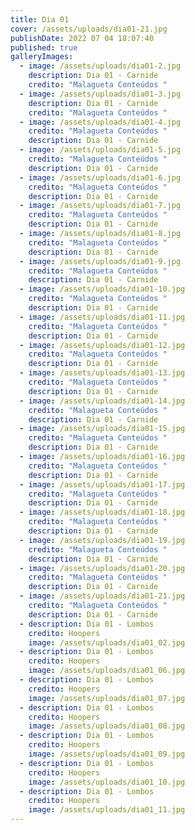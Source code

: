 ```yaml
---
title: Dia 01
cover: /assets/uploads/dia01-21.jpg
publishDate: 2022 07 04 18:07:40
published: true
galleryImages:
  - image: /assets/uploads/dia01-2.jpg
    description: Dia 01 - Carnide
    credito: "Malagueta Conteúdos "
  - image: /assets/uploads/dia01-3.jpg
    description: Dia 01 - Carnide
    credito: "Malagueta Conteúdos "
  - image: /assets/uploads/dia01-4.jpg
    credito: "Malagueta Conteúdos "
    description: Dia 01 - Carnide
  - image: /assets/uploads/dia01-5.jpg
    credito: "Malagueta Conteúdos "
    description: Dia 01 - Carnide
  - image: /assets/uploads/dia01-6.jpg
    credito: "Malagueta Conteúdos "
    description: Dia 01 - Carnide
  - image: /assets/uploads/dia01-7.jpg
    credito: "Malagueta Conteúdos "
    description: Dia 01 - Carnide
  - image: /assets/uploads/dia01-8.jpg
    credito: "Malagueta Conteúdos "
    description: Dia 01 - Carnide
  - image: /assets/uploads/dia01-9.jpg
    credito: "Malagueta Conteúdos "
    description: Dia 01 - Carnide
  - image: /assets/uploads/dia01-10.jpg
    credito: "Malagueta Conteúdos "
    description: Dia 01 - Carnide
  - image: /assets/uploads/dia01-11.jpg
    credito: "Malagueta Conteúdos "
    description: Dia 01 - Carnide
  - image: /assets/uploads/dia01-12.jpg
    credito: "Malagueta Conteúdos "
    description: Dia 01 - Carnide
  - image: /assets/uploads/dia01-13.jpg
    credito: "Malagueta Conteúdos "
    description: Dia 01 - Carnide
  - image: /assets/uploads/dia01-14.jpg
    credito: "Malagueta Conteúdos "
    description: Dia 01 - Carnide
  - image: /assets/uploads/dia01-15.jpg
    credito: "Malagueta Conteúdos "
    description: Dia 01 - Carnide
  - image: /assets/uploads/dia01-16.jpg
    credito: "Malagueta Conteúdos "
    description: Dia 01 - Carnide
  - image: /assets/uploads/dia01-17.jpg
    credito: "Malagueta Conteúdos "
    description: Dia 01 - Carnide
  - image: /assets/uploads/dia01-18.jpg
    credito: "Malagueta Conteúdos "
    description: Dia 01 - Carnide
  - image: /assets/uploads/dia01-19.jpg
    credito: "Malagueta Conteúdos "
    description: Dia 01 - Carnide
  - image: /assets/uploads/dia01-20.jpg
    credito: "Malagueta Conteúdos "
    description: Dia 01 - Carnide
  - image: /assets/uploads/dia01-21.jpg
    credito: "Malagueta Conteúdos "
    description: Dia 01 - Carnide
  - description: Dia 01 - Lombos
    credito: Hoopers
    image: /assets/uploads/dia01_02.jpg
  - description: Dia 01 - Lombos
    credito: Hoopers
    image: /assets/uploads/dia01_06.jpg
  - description: Dia 01 - Lombos
    credito: Hoopers
    image: /assets/uploads/dia01_07.jpg
  - description: Dia 01 - Lombos
    credito: Hoopers
    image: /assets/uploads/dia01_08.jpg
  - description: Dia 01 - Lombos
    credito: Hoopers
    image: /assets/uploads/dia01_09.jpg
  - description: Dia 01 - Lombos
    credito: Hoopers
    image: /assets/uploads/dia01_10.jpg
  - description: Dia 01 - Lombos
    credito: Hoopers
    image: /assets/uploads/dia01_11.jpg
---
```

